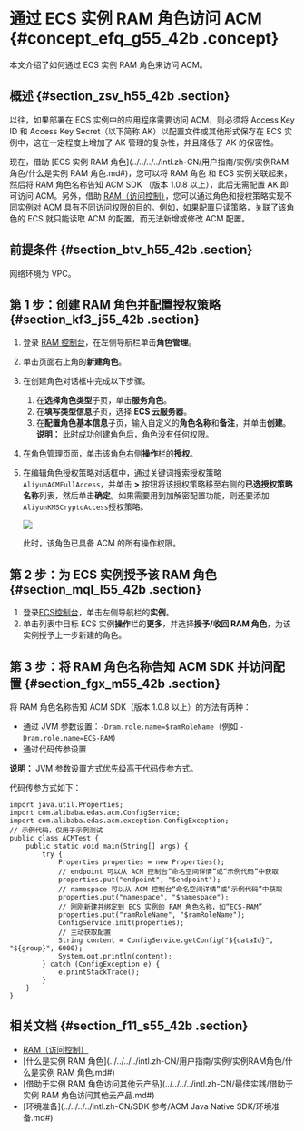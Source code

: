 # 通过 ECS 实例 RAM 角色访问 ACM {#concept_efq_g55_42b .concept}

本文介绍了如何通过 ECS 实例 RAM 角色来访问 ACM。

## 概述 {#section_zsv_h55_42b .section}

以往，如果部署在 ECS 实例中的应用程序需要访问 ACM，则必须将 Access Key ID 和 Access Key Secret（以下简称 AK）以配置文件或其他形式保存在 ECS 实例中，这在一定程度上增加了 AK 管理的复杂性，并且降低了 AK 的保密性。

现在，借助 [ECS 实例 RAM 角色](../../../../intl.zh-CN/用户指南/实例/实例RAM角色/什么是实例 RAM 角色.md#)，您可以将 RAM 角色 和 ECS 实例关联起来，然后将 RAM 角色名称告知 ACM SDK （版本 1.0.8 以上），此后无需配置 AK 即可访问 ACM。另外，借助 [RAM（访问控制）](../../../../intl.zh-CN/产品简介/什么是RAM？.md#)，您可以通过角色和授权策略实现不同实例对 ACM 具有不同访问权限的目的。例如，如果配置只读策略，关联了该角色的 ECS 就只能读取 ACM 的配置，而无法新增或修改 ACM 配置。

## 前提条件 {#section_btv_h55_42b .section}

网络环境为 VPC。

## 第 1 步：创建 RAM 角色并配置授权策略 {#section_kf3_j55_42b .section}

1.  登录 [RAM 控制台](https://ram.console.aliyun.com/)，在左侧导航栏单击**角色管理**。
2.  单击页面右上角的**新建角色**。
3.  在创建角色对话框中完成以下步骤。

    1.  在**选择角色类型**子页，单击**服务角色**。
    2.  在**填写类型信息**子页，选择 **ECS 云服务器**。
    3.  在**配置角色基本信息**子页，输入自定义的**角色名称**和**备注**，并单击**创建**。
    **说明：** 此时成功创建角色后，角色没有任何权限。

4.  在角色管理页面，单击该角色右侧**操作**栏的**授权**。
5.  在编辑角色授权策略对话框中，通过关键词搜索授权策略 `AliyunACMFullAccess`，并单击 **\>** 按钮将该授权策略移至右侧的**已选授权策略名称**列表，然后单击**确定**。如果需要用到加解密配置功能，则还要添加`AliyunKMSCryptoAccess`授权策略。

    ![](http://aliware-images.oss-cn-hangzhou.aliyuncs.com/acms/dg_edit_role_authorization_policy.png) 

    此时，该角色已具备 ACM 的所有操作权限。


## 第 2 步：为 ECS 实例授予该 RAM 角色 {#section_mql_l55_42b .section}

1.  登录[ECS控制台](https://ecs.console.aliyun.com/#/home)，单击左侧导航栏的**实例**。
2.  单击列表中目标 ECS 实例**操作**栏的**更多**，并选择**授予/收回 RAM 角色**，为该实例授予上一步新建的角色。

## 第 3 步：将 RAM 角色名称告知 ACM SDK 并访问配置 {#section_fgx_m55_42b .section}

将 RAM 角色名称告知 ACM SDK（版本 1.0.8 以上）的方法有两种：

-   通过 JVM 参数设置：`-Dram.role.name=$ramRoleName`（例如 `-Dram.role.name=ECS-RAM`）
-   通过代码传参设置

**说明：** JVM 参数设置方式优先级高于代码传参方式。

代码传参方式如下：

```
import java.util.Properties;
import com.alibaba.edas.acm.ConfigService;
import com.alibaba.edas.acm.exception.ConfigException;
// 示例代码，仅用于示例测试
public class ACMTest {
    public static void main(String[] args) {
        try {
            Properties properties = new Properties();
            // endpoint 可以从 ACM 控制台“命名空间详情”或“示例代码”中获取
            properties.put("endpoint", "$endpoint");
            // namespace 可以从 ACM 控制台“命名空间详情”或“示例代码”中获取
            properties.put("namespace", "$namespace");
            // 刚刚新建并绑定到 ECS 实例的 RAM 角色名称，如“ECS-RAM”
            properties.put("ramRoleName", "$ramRoleName");
            ConfigService.init(properties);
            // 主动获取配置
            String content = ConfigService.getConfig("${dataId}", "${group}", 6000);
            System.out.println(content);
        } catch (ConfigException e) {
            e.printStackTrace();
        }
    }
}
```

## 相关文档 {#section_f11_s55_42b .section}

-   [RAM（访问控制）](../../../../intl.zh-CN/产品简介/什么是RAM？.md#)
-   [什么是实例 RAM 角色](../../../../intl.zh-CN/用户指南/实例/实例RAM角色/什么是实例 RAM 角色.md#)
-   [借助于实例 RAM 角色访问其他云产品](../../../../intl.zh-CN/最佳实践/借助于实例 RAM 角色访问其他云产品.md#)
-   [环境准备](../../../../intl.zh-CN/SDK 参考/ACM Java Native SDK/环境准备.md#)

